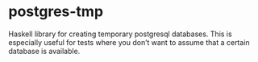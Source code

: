 # postgres-tmp

Haskell library for creating temporary postgresql databases. This is
especially useful for tests where you don’t want to assume that a
certain database is available.
